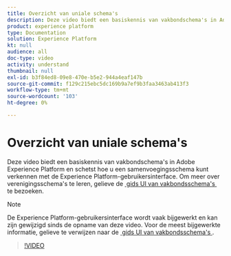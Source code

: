 ```yaml
---
title: Overzicht van uniale schema's
description: Deze video biedt een basiskennis van vakbondschema's in Adobe Experience Platform en schetst hoe u een samenvoegingsschema kunt verkennen met de interface van Experience Platform.
product: experience platform
type: Documentation
solution: Experience Platform
kt: null
audience: all
doc-type: video
activity: understand
thumbnail: null
exl-id: b3f84ed8-09e8-470e-b5e2-944a4eaf147b
source-git-commit: f129c215ebc5dc169b9a7ef9b3faa3463ab413f3
workflow-type: tm+mt
source-wordcount: '103'
ht-degree: 0%

---
```


# Overzicht van uniale schema&#39;s

Deze video biedt een basiskennis van vakbondschema&#39;s in Adobe Experience Platform en schetst hoe u een samenvoegingsschema kunt verkennen met de Experience Platform-gebruikersinterface. Om meer over verenigingsschema&#39;s te leren, gelieve de [&#x200B; gids UI van vakbondsschema&#39;s &#x200B;](../ui/union-schema.md) te bezoeken.

>[!NOTE]
>
>De Experience Platform-gebruikersinterface wordt vaak bijgewerkt en kan zijn gewijzigd sinds de opname van deze video. Voor de meest bijgewerkte informatie, gelieve te verwijzen naar de [&#x200B; gids UI van vakbondsschema&#39;s &#x200B;](../ui/union-schema.md).

>[!VIDEO](https://video.tv.adobe.com/v/329940?quality=12&learn=on&captions=eng)
